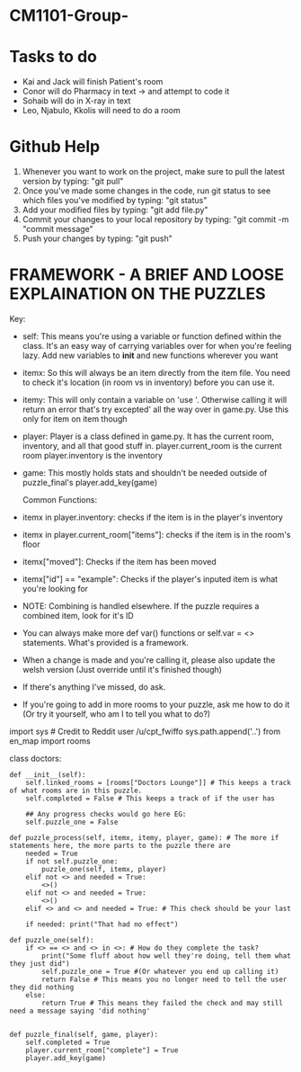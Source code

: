 # CM1101-Group-

# Tasks to do 
- Kai and Jack will finish Patient's room
- Conor will do Pharmacy in text -> and attempt to code it
- Sohaib will do in X-ray in text
- Leo, Njabulo, Kkolis will need to do a room


# Github Help
1. Whenever you want to work on the project, make sure to pull the latest version by typing: "git pull"
2. Once you've made some changes in the code, run git status to see which files you've modified by typing: "git status"
3. Add your modified files by typing: "git add file.py"
3. Commit your changes to your local repository by typing: "git commit -m "commit message"
4. Push your changes by typing: "git push"
 
# FRAMEWORK - A BRIEF AND LOOSE EXPLAINATION ON THE PUZZLES

   Key:

 - self: This means you're using a variable or function defined within the class. It's an easy way of carrying 
         variables over for when you're feeling lazy. Add new variables to __init__ and new functions wherever you want

 - itemx: So this will always be an item directly from the item file. You need to check it's location (in room vs
          in inventory) before you can use it. 

 - itemy: This will only contain a variable on 'use <itemx> <itemy>'. Otherwise calling it will return an error that's
          try excepted' all the way over in game.py. Use this only for item on item though

 - player: Player is a class defined in game.py. It has the current room, inventory, and all that good stuff in.
           player.current_room is the current room
           player.inventory is the inventory

 - game: This mostly holds stats and shouldn't be needed outside of puzzle_final's player.add_key(game)

   Common Functions:

 - itemx in player.inventory: checks if the item is in the player's inventory

 - itemx in player.current_room["items"]: checks if the item is in the room's floor

 - itemx["moved"]: Checks if the item has been moved

 - itemx["id"] == "example": Checks if the player's inputed item is what you're looking for

 - NOTE: Combining is handled elsewhere. If the puzzle requires a combined item, look for it's ID

 - You can always make more def var() functions or self.var = <> statements. What's provided is a framework. 

 - When a change is made and you're calling it, please also update the welsh version (Just override until it's finished though)

 - If there's anything I've missed, do ask.

 - If you're going to add in more rooms to your puzzle, ask me how to do it (Or try it yourself, who am I to tell you what to do?)


import sys # Credit to Reddit user /u/cpt_fwiffo
sys.path.append('..')
from en_map import rooms


class doctors:

    def __init__(self):
        self.linked_rooms = [rooms["Doctors Lounge"]] # This keeps a track of what rooms are in this puzzle.
        self.completed = False # This keeps a track of if the user has 

        ## Any progress checks would go here EG:
        self.puzzle_one = False

    def puzzle_process(self, itemx, itemy, player, game): # The more if statements here, the more parts to the puzzle there are
        needed = True
        if not self.puzzle_one:
            puzzle_one(self, itemx, player)
        elif not <> and needed = True:
            <>()
        elif not <> and needed = True:
            <>()
        elif <> and <> and needed = True: # This check should be your last
            
        if needed: print("That had no effect")

    def puzzle_one(self):
        if <> == <> and <> in <>: # How do they complete the task? 
            print("Some fluff about how well they're doing, tell them what they just did")
            self.puzzle_one = True #(Or whatever you end up calling it)
            return False # This means you no longer need to tell the user they did nothing
        else:
            return True # This means they failed the check and may still need a message saying 'did nothing'
    

    def puzzle_final(self, game, player):
        self.completed = True
        player.current_room["complete"] = True
        player.add_key(game)
